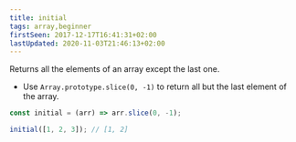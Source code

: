 ```yaml
---
title: initial
tags: array,beginner
firstSeen: 2017-12-17T16:41:31+02:00
lastUpdated: 2020-11-03T21:46:13+02:00
---
```


Returns all the elements of an array except the last one.

- Use `Array.prototype.slice(0, -1)` to return all but the last element of the array.

```js
const initial = (arr) => arr.slice(0, -1);
```

```js
initial([1, 2, 3]); // [1, 2]
```
